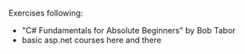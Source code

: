 Exercises following:
  - "C# Fundamentals for Absolute Beginners" by Bob Tabor
  - basic asp.net courses here and there
